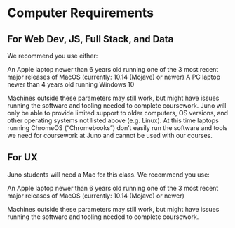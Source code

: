 # Computer Requirements

## For Web Dev, JS, Full Stack, and Data
We recommend you use either:

An Apple laptop newer than 6 years old running one of the 3 most recent major releases of MacOS (currently: 10.14 (Mojave) or newer)
A PC laptop newer than 4 years old running Windows 10

Machines outside these parameters may still work, but might have issues running the software and tooling needed to complete coursework. Juno will only be able to provide limited support to older computers, OS versions, and other operating systems not listed above (e.g. Linux). At this time laptops running ChromeOS (“Chromebooks”) don’t easily run the software and tools we need for coursework at Juno and cannot be used with our courses.

## For UX
Juno students will need a Mac for this class. We recommend you use:

An Apple laptop newer than 6 years old running one of the 3 most recent major releases of MacOS (currently: 10.14 (Mojave) or newer)

Machines outside these parameters may still work, but might have issues running the software and tooling needed to complete coursework. 
